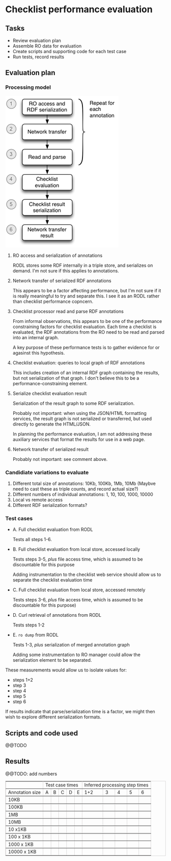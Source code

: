 # Checklist performance evaluation

## Tasks

* Review evaluation plan
* Assemble RO data for evaluation
* Create scripts and supporting code for each test case
* Run tests, record results

## Evaluation  plan

### Processing model

![Checklist processing model](minim-evaluation-sequence.png "Minim ecvaluation steps")

1. RO access and serialization of annotations

    RODL stores some RDF internally in a triple store, and serializes on demand.  I'm not sure if this applies to annotations.

2. Network transfer of serialized RDF annotations

    This appears to be a factor affecting performance, but I'm not sure if it is really meaningful to try and separate this.  I see it as an RODL rather than checklist performance copncern.

3. Checklist processor read and parse RDF annotations

    From informal observations, this appears to be one of the performance constraining factors for checklist evaluation.  Each time a checklist is evaluated, the RDF annotations from the RO need to be read and parsed into an internal graph.

    A key purpose of these performance tests is to gather evidence for or agasinst this hypothesis.

4. Checklist evaluation: queries to local graph of RDF annotations

    This includes creation of an internal RDF graph containing the results, but not serialization of that graph.  I don't believe this to be a performance-constraining element.

5. Serialize checklist evaluation result

    Serialization of the result graph to some RDF serialization.

    Probably not important:  when using the JSON/HTML formatting services, the result graph is not serialized or transferred, but used directly to generate the HTML/JSON.

    In planning the performance evaluation, I am not addressing these auxiliary services that format the results for use in a web page.

6. Network transfer of serialized result

    Probably not important: see comment above.


### Candidiate variations to evaluate

1. Different total size of annotations: 10Kb, 100Kb, 1Mb, 10Mb
    (Maybve need to cast these as triple counts, and record actual size?)
2. Different numbers of individual annotations: 1, 10, 100, 1000, 10000
3. Local vs remote access
4. Different RDF serialization formats?

### Test cases

* A. Full checklist evaluation from RODL

    Tests all steps 1-6.

* B. Full checklist evaluation from local store, accessed locally

    Tests steps 3-5, _plus_ file access time, which is assumed to be discountable for this purpose

    Adding instrumentation to the checklist web service should allow us to separate the checklist evaluation time

* C. Full checklist evaluation from local store, accessed remotely

    Tests steps 3-6, _plus_ file access time, which is assumed to be discountable for this purpose)

* D. Curl retrieval of annotations from RODL

    Tests steps 1-2

* E. `ro dump` from RODL

    Tests 1-3, _plus_ serialization of merged annotation graph

    Adding some instrumentation to RO manager could allow the serialization element to be separated.

These measurements would allow us to isolate values for:

* steps 1+2
* step 3
* step 4
* step 5
* step 6

If results indicate that parse/serialization time is a factor, we might then wish to explore different serialization formats.

## Scripts and code used

@@TODO

## Results

@@TODO: add numbers

<table border="1" bordercolor="#D3D1D1" cellpadding="2" cellspacing="0">
    <tr>
        <td></td>
        <td colspan="5">Test case times</td>
        <td colspan="5">Inferred processing step times</td>
    </tr>
    <tr>
        <td>Annotation size</td>
        <td>A</td>
        <td>B</td>
        <td>C</td>
        <td>D</td>
        <td>E</td>
        <td>1+2</td>
        <td>3</td>
        <td>4</td>
        <td>5</td>
        <td>6</td>
    </tr>
    <tr>
        <td>10KB</td>
        <td></td>
        <td></td>
        <td></td>
        <td></td>
        <td></td>
        <td></td>
        <td></td>
        <td></td>
        <td></td>
        <td></td>
    </tr>
    <tr>
        <td>100KB</td>
        <td></td>
        <td></td>
        <td></td>
        <td></td>
        <td></td>
        <td></td>
        <td></td>
        <td></td>
        <td></td>
        <td></td>
    </tr>
    <tr>
        <td>1MB</td>
        <td></td>
        <td></td>
        <td></td>
        <td></td>
        <td></td>
        <td></td>
        <td></td>
        <td></td>
        <td></td>
        <td></td>
    </tr>
    <tr>
        <td>10MB</td>
        <td></td>
        <td></td>
        <td></td>
        <td></td>
        <td></td>
        <td></td>
        <td></td>
        <td></td>
        <td></td>
        <td></td>
    </tr>
    <tr>
        <td>10 x1KB</td>
        <td></td>
        <td></td>
        <td></td>
        <td></td>
        <td></td>
        <td></td>
        <td></td>
        <td></td>
        <td></td>
        <td></td>
    </tr>
    <tr>
        <td>100 x 1KB</td>
        <td></td>
        <td></td>
        <td></td>
        <td></td>
        <td></td>
        <td></td>
        <td></td>
        <td></td>
        <td></td>
        <td></td>
    </tr>
    <tr>
        <td>1000 x 1KB</td>
        <td></td>
        <td></td>
        <td></td>
        <td></td>
        <td></td>
        <td></td>
        <td></td>
        <td></td>
        <td></td>
        <td></td>
    </tr>
    <tr>
        <td>10000 x 1KB</td>
        <td></td>
        <td></td>
        <td></td>
        <td></td>
        <td></td>
        <td></td>
        <td></td>
        <td></td>
        <td></td>
        <td></td>
    </tr>
</table>

